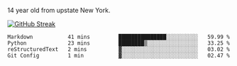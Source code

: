 14 year old from upstate New York.

[![GitHub Streak](https://github-readme-streak-stats.herokuapp.com?user=airD173&theme=onedark&hide_border=true)](https://git.io/streak-stats)

<!--START_SECTION:waka-->
```text
Markdown           41 mins         ███████████████░░░░░░░░░░   59.99 % 
Python             23 mins         ████████▒░░░░░░░░░░░░░░░░   33.25 % 
reStructuredText   2 mins          ▓░░░░░░░░░░░░░░░░░░░░░░░░   03.02 % 
Git Config         1 min           ▓░░░░░░░░░░░░░░░░░░░░░░░░   02.47 % 
```
<!--END_SECTION:waka-->
